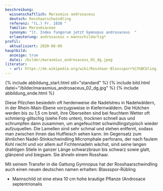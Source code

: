 ```yaml
---
beschreibung:
  wissenschaftlich: Marasmius androsaceus
  deutsch: Rosshaarschwindling
  referenz: "(L.) Fr. 1838 "
  familie: Marasmiaceae
  synonym: "lt. Index fungorum jetzt Gymnopus androsaceus  "
  erlaeuterung: androsaceus = mannschildartig*
profil:
  aktualisiert: 2020-08-09
hauptbild:
  anzeige: true
  datei: /bilder/marasmius_androsaceus_01_dg.jpeg
literatur:
  - url: https://de.wikipedia.org/wiki/Rosshaar-Blasssporr%C3%BCbling
---
```

{% include abbildung_start.html stil="standard" %}
{% include bild.html datei="/bilder/marasmius_androsaceus_02_dg.jpg" %}
{% include abbildung_ende.html %}

Diese Pilzchen besiedeln oft herdenweise die Nadelstreu in Nadelwäldern, in der Rhein-Main-Ebene vorzugsweise in Kiefernwäldern. Die Hütchen werden bis zu 1,5 cm breit, ihre Oberseiten sind bei feuchtem Wetter oft schmierig-glitschig (siehe Foto unten), trocknen schnell aus und schrumpfen dann zusammen, um angefeuchtet schwindlingstypisch wieder aufzuquellen. Die Lamellen sind sehr schmal und stehen entfernt, sodass man zwischen ihnen das Hutfleisch sehen kann. Im Gegensatz zum ähnlichen Nadel-Stinkschwindling Micromphale perforans, der nach faulem Kohl riecht und vor allem auf Fichtennadeln wächst, sind seine langen drahtigen Stiele in ganzer Länge schwarzbraun bis schwarz sowie glatt, glänzend und biegsam. Sie ähneln einem Rosshaar.

Mit seinem Transfer in die Gattung Gymnopus hat der Rosshaarschwindling auch einen neuen deutschen namen erhalten: Blassspor-Rübling

* Mannschild ist eine etwa 10 cm hohe krautige Pflanze (Androsace septentrionalis